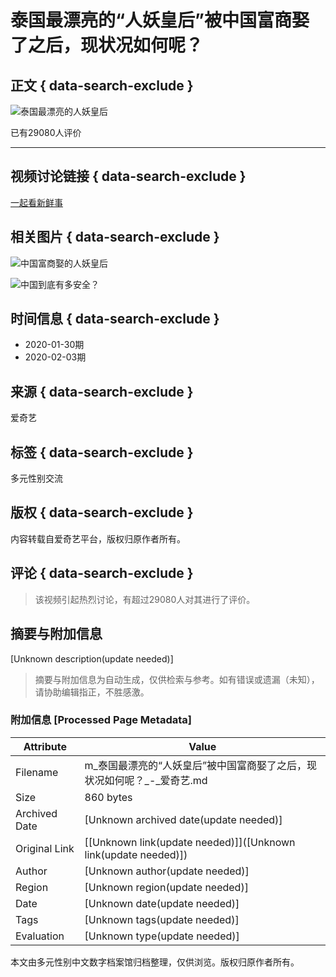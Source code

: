 # 泰国最漂亮的“人妖皇后”被中国富商娶了之后，现状况如何呢？

## 正文 { data-search-exclude }


![泰国最漂亮的人妖皇后](//pic1.iqiyipic.com/lequ/20210610/a1fcaf74d859477cac6cae768ac594b9.png)

已有29080人评价

---

## 视频讨论链接 { data-search-exclude }
[一起看新鲜事](//iqiyi.com/a_19rrh4q8ap.html)

## 相关图片 { data-search-exclude }
![中国富商娶的人妖皇后](https://pic3.iqiyipic.com/image/20200121/9f/7a/v_144292466_m_601_160_90.jpg)

![中国到底有多安全？](https://pic7.iqiyipic.com/image/20200203/7d/3e/v_144602986_m_601_160_90.jpg)

## 时间信息 { data-search-exclude }
- 2020-01-30期
- 2020-02-03期

## 来源 { data-search-exclude }
爱奇艺 

## 标签 { data-search-exclude }
多元性别交流

## 版权 { data-search-exclude }
内容转载自爱奇艺平台，版权归原作者所有。 

## 评论 { data-search-exclude }
> 该视频引起热烈讨论，有超过29080人对其进行了评价。
<!-- tcd_original_link https://m.iqiyi.com/v_19rw9hctu8.html -->


## 摘要与附加信息

<!-- tcd_abstract -->
[Unknown description(update needed)]
<!-- tcd_abstract_end -->

> 摘要与附加信息为自动生成，仅供检索与参考。如有错误或遗漏（未知），请协助编辑指正，不胜感激。

### 附加信息 [Processed Page Metadata]

| Attribute       | Value                                  |
|-----------------|----------------------------------------|
| Filename        | m_泰国最漂亮的“人妖皇后”被中国富商娶了之后，现状况如何呢？_-_爱奇艺.md                             |
| Size            | 860 bytes                           |
| Archived Date   | [Unknown archived date(update needed)]                             |
| Original Link   | [[Unknown link(update needed)]]([Unknown link(update needed)])                       |
| Author          | [Unknown author(update needed)]                               |
| Region          | [Unknown region(update needed)]                               |
| Date            | [Unknown date(update needed)]                                 |
| Tags            | [Unknown tags(update needed)]                                 |
| Evaluation            | [Unknown type(update needed)]                                 |
<!-- tcd_table_end -->

本文由多元性别中文数字档案馆归档整理，仅供浏览。版权归原作者所有。
